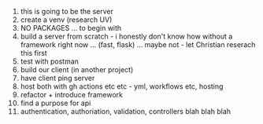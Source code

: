 1. this is going to be the server
2. create a venv (research UV)
3. NO PACKAGES ... to begin with 
4. build a server from scratch - i honestly don't know how without a framework right now ...  (fast, flask) ... maybe not - let Christian reserach this first
5. test with postman
5. build our client (in another project)
6. have client ping server
7. host both with gh actions etc etc - yml, workflows etc, hosting 
8. refactor + introduce framework 
9. find a purpose for api
10. authentication, authoriation, validation, controllers blah blah blah 
